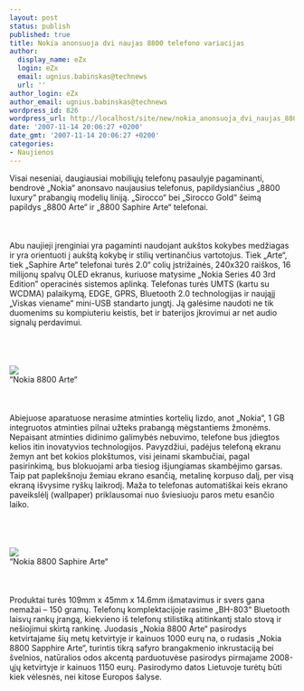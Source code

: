 ```yaml
---
layout: post
status: publish
published: true
title: Nokia anonsuoja dvi naujas 8800 telefono variacijas
author:
  display_name: eZx
  login: eZx
  email: ugnius.babinskas@technews
  url: ''
author_login: eZx
author_email: ugnius.babinskas@technews
wordpress_id: 826
wordpress_url: http://localhost/site/new/nokia_anonsuoja_dvi_naujas_8800_telefono_variacijas/
date: '2007-11-14 20:06:27 +0200'
date_gmt: '2007-11-14 20:06:27 +0200'
categories:
- Naujienos
---
```

<p>Visai neseniai, daugiausiai mobiliųjų telefonų pasaulyje pagaminanti, bendrovė „Nokia“ anonsavo naujausius telefonus, papildysiančius „8800 luxury“ prabangių modelių liniją. „Sirocco“ bei „Sirocco Gold“ šeimą papildys „8800 Arte“ ir „8800 Saphire Arte“ telefonai.<br />
<br><br />
<br>Abu naujieji įrenginiai yra pagaminti naudojant aukštos kokybes medžiagas ir yra orientuoti į aukštą kokybę ir stilių vertinančius vartotojus. Tiek „Arte“, tiek „Saphire Arte“ telefonai turės 2.0“ colių įstrižainės, 240x320 raiškos, 16 milijonų spalvų OLED ekranus, kuriuose matysime „Nokia Series 40 3rd Edition” operacinės sistemos aplinką. Telefonas turės UMTS (kartu su WCDMA) palaikymą, EDGE, GPRS, Bluetooth 2.0 technologijas ir naująjį „Viskas viename“ mini-USB standarto jungtį. Ją galėsime naudoti ne tik duomenims su kompiuteriu keistis, bet ir baterijos įkrovimui ar net audio signalų perdavimui.<br />
<br><br />
<br><br><img src="http://www.ipix.lt/out.php/i287562_01nokia8800arte.jpg"><br><span class="saltinis">“Nokia 8800 Arte“</span><br />
<br><br />
<br>Abiejuose aparatuose nerasime atminties kortelių lizdo, anot „Nokia“, 1 GB integruotos atminties pilnai užteks prabangą mėgstantiems žmonėms. Nepaisant atminties didinimo galimybės nebuvimo, telefone bus įdiegtos kelios itin inovatyvios technologijos. Pavyzdžiui, padėjus telefoną ekranu žemyn ant bet kokios plokštumos, visi įeinami skambučiai, pagal pasirinkimą, bus blokuojami arba tiesiog išjungiamas skambėjimo garsas. Taip pat paplekšnoju žemiau ekrano esančią, metalinę korpuso dalį, per visą ekraną išvysime ryškų laikrodį. Maža to telefonas automatiškai keis ekrano paveikslėlį (wallpaper) priklausomai nuo šviesiuoju paros metu esančio laiko.<br />
<br><br />
<br><br><img src="http://www.ipix.lt/out.php/i287565_02nokia8800sapphirearte.jpg"><br><span class="saltinis">“Nokia 8800 Saphire Arte“</span><br />
<br><br />
<br>Produktai turės 109mm x 45mm x 14.6mm išmatavimus ir svers gana nemažai – 150 gramų. Telefonų komplektacijoje rasime „BH-803“ Bluetooth laisvų rankų įrangą, kiekvieno iš telefonų stilistiką atitinkantį stalo stovą ir nešiojimui skirtą rankinę. Juodasis „Nokia 8800 Arte“ pasirodys ketvirtajame šių metų ketvirtyje ir kainuos 1000 eurų na, o rudasis „Nokia 8800 Sapphire Arte“, turintis tikrą safyro brangakmenio inkrustaciją bei švelnios, natūralios odos akcentą parduotuvėse pasirodys pirmajame 2008-ųjų ketvirtyje ir kainuos 1150 eurų. Pasirodymo datos Lietuvoje turėtų būti kiek vėlesnės, nei kitose Europos šalyse.<br />
<br></p>
